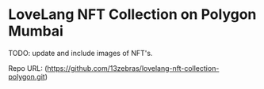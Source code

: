 # LoveLang NFT Collection on Polygon Mumbai

TODO:  update and include images of NFT's.

Repo URL:
(https://github.com/13zebras/lovelang-nft-collection-polygon.git)

